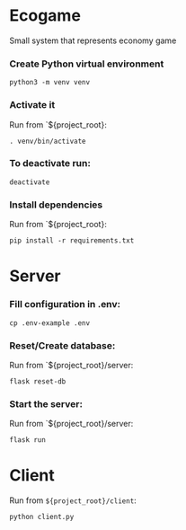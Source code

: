 # Ecogame
Small system that represents economy game

### Create Python virtual environment 
```
python3 -m venv venv
```
### Activate it
Run from `${project_root}:
```
. venv/bin/activate
```
### To deactivate run:
```
deactivate
```
### Install dependencies
Run from `${project_root}:
```
pip install -r requirements.txt
```
# Server
### Fill configuration in .env:
```
cp .env-example .env
```
### Reset/Create database:
Run from `${project_root}/server: 
```
flask reset-db
```
### Start the server:
Run from `${project_root}/server: 
```
flask run
```
# Client
Run from `${project_root}/client`:
```
python client.py
```
